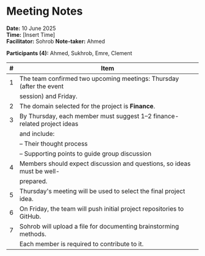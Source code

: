 # Meeting Notes

**Date:** 10 June 2025  
**Time:** [Insert Time]  
**Facilitator:** Sohrob
**Note-taker:** Ahmed

**Participants (4):** Ahmed, Sukhrob, Emre, Clement  

| #  | Item |
|----|------|
| 1  | The team confirmed two upcoming meetings: Thursday (after the event     |
|    | session) and Friday.                                                    |
| 2  | The domain selected for the project is **Finance**.                     |
| 3  | By Thursday, each member must suggest 1–2 finance-related project ideas |
|    | and include:                                                            |
|    | – Their thought process                                                 |
|    | – Supporting points to guide group discussion                           |
| 4  | Members should expect discussion and questions, so ideas must be well- |
|    | prepared.                                                               |
| 5  | Thursday's meeting will be used to select the final project idea.      |
| 6  | On Friday, the team will push initial project repositories to GitHub.  |
| 7  | Sohrob will upload a file for documenting brainstorming methods.       |
|    | Each member is required to contribute to it.                           |

